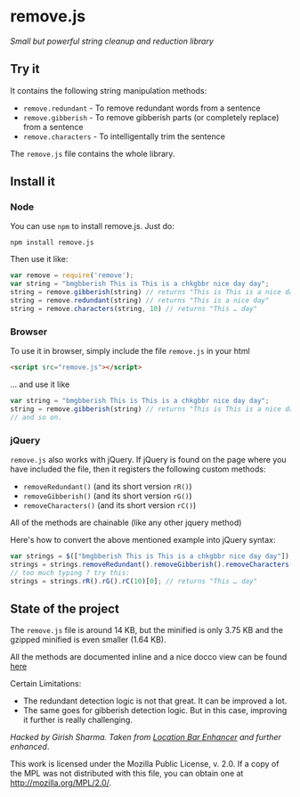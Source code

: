 # remove.js

*Small but powerful string cleanup and reduction library*

## Try it

It contains the following string manipulation methods:

- `remove.redundant` - To remove redundant words from a sentence
- `remove.gibberish` - To remove gibberish parts (or completely replace) from a sentence
- `remove.characters` - To intelligentally trim the sentence

The `remove.js` file contains the whole library.

## Install it

### Node

You can use `npm` to install remove.js. Just do:

    npm install remove.js

Then use it like:

```javascript
var remove = require('remove');
var string = "bmgbberish This is This is a chkgbbr nice day day";
string = remove.gibberish(string) // returns "This is This is a nice day day"
string = remove.redundant(string) // returns "This is a nice day"
string = remove.characters(string, 10) // returns "This … day"
```
### Browser

To use it in browser, simply include the file `remove.js` in your html
```html
<script src="remove.js"></script>
```
... and use it like
```javascript
var string = "bmgbberish This is This is a chkgbbr nice day day";
string = remove.gibberish(string) // returns "This is This is a nice day day"
// and so on.
```
### jQuery

`remove.js` also works with jQuery. If jQuery is found on the page where you have included the file, then it registers the following custom methods:

- `removeRedundant()` (and its short version `rR()`)
- `removeGibberish()` (and its short version `rG()`)
- `removeCharacters()` (and its short version `rC()`)

All of the methods are chainable (like any other jquery method)

Here's how to convert the above mentioned example into jQuery syntax:

```javascript
var strings = $(["bmgbberish This is This is a chkgbbr nice day day"]);
strings = strings.removeRedundant().removeGibberish().removeCharacters(10);
// too much typing ? try this:
strings = strings.rR().rG().rC(10)[0]; // returns "This … day"
```
## State of the project

The `remove.js` file is around 14 KB, but the minified is only 3.75 KB and the gzipped minified is even smaller (1.64 KB).

All the methods are documented inline and a nice docco view can be found [here](http://scrapmac.github.io/snippets/remove.js/docs/remove.html)

Certain Limitations:

- The redundant detection logic is not that great. It can be improved a lot.
- The same goes for gibberish detection logic. But in this case, improving it further is really challenging.

*Hacked by Girish Sharma. Taken from [Location Bar Enhancer](https://github.com/scrapmac/UIEnhancer) and further enhanced*.

This work is licensed under the Mozilla Public License, v. 2.0. If a copy of the MPL was not distributed with this file, you can obtain one at http://mozilla.org/MPL/2.0/.
